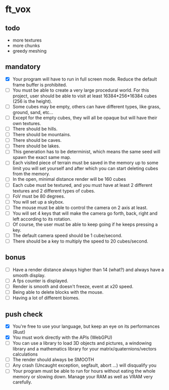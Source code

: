 # ft_vox

## todo

- more textures
- more chunks
- greedy meshing

## mandatory

- [x] Your program will have to run in full screen mode. Reduce the default frame buffer
is prohibited.
- [ ] You must be able to create a very large procedural world. For this project, user should
be able to visit at least 16384\*256\*16384 cubes (256 is the height).
- [ ] Some cubes may be empty, others can have different types, like grass, ground, sand,
etc...
- [ ] Except for the empty cubes, they will all be opaque but will have their own textures.
- [ ] There should be hills.
- [ ] There should be mountains.
- [ ] There should be caves.
- [ ] There should be lakes.
- [ ] This generation has to be determinist, which means the same seed will spawn the exact same map.
- [ ] Each visited piece of terrain must be saved in the memory up to some limit you will set yourself and after which you can start deleting cubes from the memory.
- [ ] In the open, minimal distance render will be 160 cubes
- [ ] Each cube must be textured, and you must have at least 2 different textures and 2 different types of cubes.
- [ ] FoV must be 80 degrees.
- [ ] You will set up a skybox.
- [ ] The mouse must be able to control the camera on 2 axis at least.
- [ ] You will set 4 keys that will make the camera go forth, back, right and left according to its rotation.
- [ ] Of course, the user must be able to keep going if he keeps pressing a key.
- [ ] The default camera speed should be 1 cube/second.
- [ ] There should be a key to multiply the speed to 20 cubes/second.

## bonus
- [ ] Have a render distance always higher than 14 (what?) and always have a smooth display.
- [ ] A fps counter is displayed.
- [ ] Render is smooth and doesn't freeze, event at x20 speed.
- [ ] Being able to delete blocks with the mouse.
- [ ] Having a lot of different biomes.

## push check

- [x] You're free to use your language, but keep an eye on its performances (Rust)
- [x] You must work directly with the APIs (WebGPU)
- [ ] You can use a library to load 3D objects and pictures, a windowing library and a mathematics library for your matrix/quaternions/vectors calculations
- [ ] The render should always be SMOOTH
- [ ] Any crash (Uncaught exception, segfault, abort ...) will disqualify you
- [ ] Your program must be able to run for hours without eating the whole memory or slowing down. Manage your RAM as well as VRAM very carefully.
